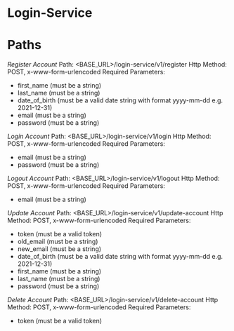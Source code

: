 # Login-Service

# Paths
*Register Account*
Path: <BASE_URL>/login-service/v1/register
Http Method: POST, x-www-form-urlencoded
Required Parameters:
- first_name (must be a string)
- last_name (must be a string)
- date_of_birth (must be a valid date string with format yyyy-mm-dd e.g. 2021-12-31)
- email (must be a string)
- password (must be a string)


*Login Account*
Path: <BASE_URL>/login-service/v1/login
Http Method: POST, x-www-form-urlencoded
Required Parameters:
- email (must be a string)
- password (must be a string)


*Logout Account*
Path: <BASE_URL>/login-service/v1/logout
Http Method: POST, x-www-form-urlencoded
Required Parameters:
- email (must be a string)


*Update Account*
Path: <BASE_URL>/login-service/v1/update-account
Http Method: POST, x-www-form-urlencoded
Required Parameters:
- token (must be a valid token)
- old_email (must be a string)
- new_email (must be a string)
- date_of_birth (must be a valid date string with format yyyy-mm-dd e.g. 2021-12-31)
- first_name (must be a string)
- last_name (must be a string)
- password (must be a string)


*Delete Account*
Path: <BASE_URL>/login-service/v1/delete-account
Http Method: POST, x-www-form-urlencoded
Required Parameters:
- token (must be a valid token)